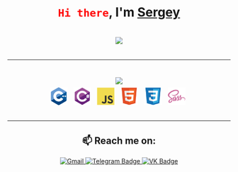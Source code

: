 <h1 align="center"><code style="color:red">Hi there</code>, I'm <a href="https://github.com/devopengin" target="_blank">Sergey</a> 

<p align="center">
  <a href="https://github.com/DenverCoder1/readme-typing-svg"><img src="https://readme-typing-svg.herokuapp.com/?lines=Junior%20Software%20Developer;&font=Fira%20Code&center=true&width=440&height=45&color=2336BCF7&vCenter=true&size=20"></a>
</p>

---
<!--# 📊 GitHub Stats:-->
<!--![](https://github-readme-stats.vercel.app/api?username=devopengin&theme=cobalt&hide_border=false&include_all_commits=true&count_private=false)<br/>
![](https://github-readme-streak-stats.herokuapp.com/?user=devopengin&theme=cobalt&hide_border=false)<br/> -->
<div align="center">
  <img src="https://github-readme-stats.vercel.app/api/top-langs/?username=devopengin&theme=tokyonight&hide_border=true&include_all_commits=true&count_private=true&layout=compact&theme=tokyonight"/>
</div>
<!--# 💻 Tech Stack:-->
<div align="center">
  <img src="https://github.com/devicons/devicon/blob/master/icons/cplusplus/cplusplus-original.svg" width="40" height="40" alt="C++" title="C++"/>&nbsp;
  <img src="https://github.com/devicons/devicon/blob/master/icons/csharp/csharp-original.svg" width="40" height="40" alt="C#" title="C#"/>&nbsp;
  <img src="https://github.com/devicons/devicon/blob/master/icons/javascript/javascript-original.svg" width="40" height="40" alt="JavaScript" title="JavaScript"/>&nbsp;
  <img src="https://github.com/devicons/devicon/blob/master/icons/html5/html5-original.svg" width="40" height="40" alt="HTML5" title="HTML5"/>&nbsp;
  <img src="https://github.com/devicons/devicon/blob/master/icons/css3/css3-original.svg" width="40" height="40" alt="CSS3" title="CSS3"/>&nbsp;
  <img src="https://github.com/devicons/devicon/blob/master/icons/sass/sass-original.svg" width="40" height="40" alt="Sass" title="Sass"/>&nbsp;
</div>

---
<h2 align="center">📫 Reach me on:</h2>
<p align="center">
  <a href="mailto:sergey12.kravchenko@gmail.com">
    <img src="https://img.shields.io/badge/Gmail-D14836?style=for-the-badge&logo=gmail&logoColor=white" alt="Gmail"/>
  </a>
  <a href="https://t.me/bettercallfor">
    <img src="https://img.shields.io/badge/Telegram-blue?style=for-the-badge&logo=telegram&logoColor=white" alt="Telegram Badge"/>
  </a>
  <a href="https://vk.com/skravchenko1">
    <img src="https://img.shields.io/badge/VK-blue?style=for-the-badge&logo=VK&logoColor=white" alt="VK Badge"/>
  </a>
</p>

